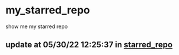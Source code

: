 # my_starred_repo
show me my starred repo

update at 05/30/22 12:25:37 in [starred_repo](./index.html)
---

